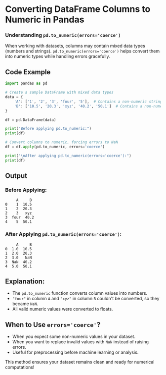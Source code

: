 # Converting DataFrame Columns to Numeric in Pandas

### Understanding `pd.to_numeric(errors='coerce')`

When working with datasets, columns may contain mixed data types (numbers and strings). `pd.to_numeric(errors='coerce')` helps convert them into numeric types while handling errors gracefully.

## Code Example

```python
import pandas as pd

# Create a sample DataFrame with mixed data types
data = {
    'A': ['1', '2', '3', 'four', '5'],  # Contains a non-numeric string "four"
    'B': ['10.5', '20.3', 'xyz', '40.2', '50.1']  # Contains a non-numeric string "xyz"
}

df = pd.DataFrame(data)

print("Before applying pd.to_numeric:")
print(df)

# Convert columns to numeric, forcing errors to NaN
df = df.apply(pd.to_numeric, errors='coerce')

print("\nAfter applying pd.to_numeric(errors='coerce'):")
print(df)
```

## Output

### Before Applying:
```
     A     B
0    1  10.5
1    2  20.3
2    3   xyz
3  four  40.2
4    5  50.1
```

### After Applying `pd.to_numeric(errors='coerce')`:
```
     A     B
0  1.0  10.5
1  2.0  20.3
2  3.0   NaN
3  NaN  40.2
4  5.0  50.1
```

## Explanation:
- The `pd.to_numeric` function converts column values into numbers.
- `"four"` in column `A` and `"xyz"` in column `B` couldn't be converted, so they became `NaN`.
- All valid numeric values were converted to floats.

## When to Use `errors='coerce'`?
- When you expect some non-numeric values in your dataset.
- When you want to replace invalid values with `NaN` instead of raising errors.
- Useful for preprocessing before machine learning or analysis.

This method ensures your dataset remains clean and ready for numerical computations!
